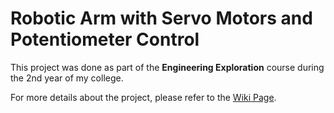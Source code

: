 # Robotic Arm with Servo Motors and Potentiometer Control

This project was done as part of the **Engineering Exploration** course during the 2nd year of my college. 

For more details about the project, please refer to the [Wiki Page](https://github.com/kavyamorab03/Engineering-Exploration/wiki).

